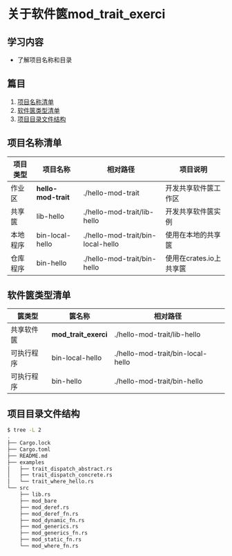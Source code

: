 # 关于软件篋mod_trait_exerci

## 学习内容
- 了解项目名称和目录

## 篇目

1. [项目名称清单](#项目名称清单)
1. [软件篋类型清单](#软件篋类型清单)
1. [项目目录文件结构](#项目目录文件结构)

## 项目名称清单

| 项目类型 | 项目名称 | 相对路径 | 项目说明 |
|---|---|---|---|
| 作业区 | **hello-mod-trait** | ./hello-mod-trait | 开发共享软件篋工作区 |
| 共享篋 | lib-hello | ./hello-mod-trait/lib-hello | 开发共享软件篋实例 |
| 本地程序 | bin-local-hello | ./hello-mod-trait/bin-local-hello | 使用在本地的共享篋 |
| 仓库程序 | bin-hello | ./hello-mod-trait/bin-hello | 使用在crates.io上共享篋 |

## 软件篋类型清单

| 篋类型 | 篋名称 | 相对路径 |
|---|---|---|
| 共享软件篋 | **mod_trait_exerci** | ./hello-mod-trait/lib-hello |
| 可执行程序 | bin-local-hello | ./hello-mod-trait/bin-local-hello |
| 可执行程序 | bin-hello | ./hello-mod-trait/bin-hello |

## 项目目录文件结构

```bash
$ tree -L 2
.
├── Cargo.lock
├── Cargo.toml
├── README.md
├── examples
│   ├── trait_dispatch_abstract.rs
│   ├── trait_dispatch_concrete.rs
│   └── trait_where_hello.rs
└── src
    ├── lib.rs
    ├── mod_bare
    ├── mod_deref.rs
    ├── mod_deref_fn.rs
    ├── mod_dynamic_fn.rs
    ├── mod_generics.rs
    ├── mod_generics_fn.rs
    ├── mod_static_fn.rs
    └── mod_where_fn.rs
```